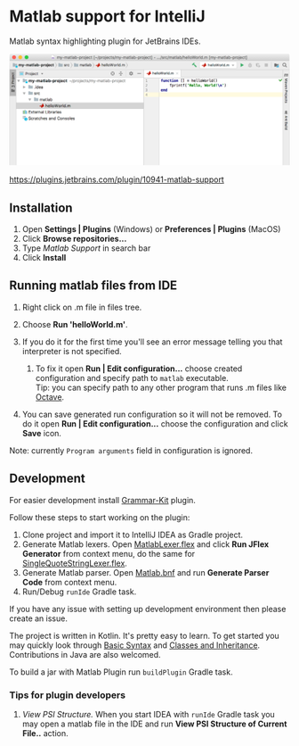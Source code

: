 # Matlab support for IntelliJ
Matlab syntax highlighting plugin for JetBrains IDEs.

![Screenshot of Matlab plugin](screenshots/screen.png)

https://plugins.jetbrains.com/plugin/10941-matlab-support

## Installation
 1. Open **Settings | Plugins** (Windows) or **Preferences | Plugins** (MacOS)
 2. Click **Browse repositories...**
 3. Type _Matlab Support_ in search bar
 4. Click **Install**

## Running matlab files from IDE
 1. Right click on .m file in files tree.
 2. Choose **Run 'helloWorld.m'**.
 3. If you do it for the first time you'll see an error message telling you that interpreter is not specified.
    1. To fix it open **Run | Edit configuration...** choose created configuration and specify path to `matlab` executable.  
    Tip: you can specify path to any other program that runs .m files like [Octave].
    
 4. You can save generated run configuration so it will not be removed.
 To do it open **Run | Edit configuration...** choose the configuration and click **Save** icon.

Note: currently `Program arguments` field in configuration is ignored.
 
## Development

For easier development install [Grammar-Kit](https://plugins.jetbrains.com/plugin/6606-grammar-kit) plugin.

Follow these steps to start working on the plugin:
1. Clone project and import it to IntelliJ IDEA as Gradle project.
2. Generate Matlab lexers. Open [MatlabLexer.flex](grammar/MatlabLexer.flex) and click **Run JFlex Generator** from context menu, do the same for [SingleQuoteStringLexer.flex](grammar/SingleQuoteStringLexer.flex).
3. Generate Matlab parser. Open [Matlab.bnf](grammar/Matlab.bnf) and run **Generate Parser Code** from context menu.
4. Run/Debug `runIde` Gradle task.

If you have any issue with setting up development environment then please create an issue.

The project is written in Kotlin. It's pretty easy to learn. To get started you may quickly look through [Basic Syntax](https://kotlinlang.org/docs/reference/basic-syntax.html) and [Classes and Inheritance](https://kotlinlang.org/docs/reference/classes.html).  
Contributions in Java are also welcomed.

To build a jar with Matlab Plugin run `buildPlugin` Gradle task.

### Tips for plugin developers

1. _View PSI Structure._
  When you start IDEA with `runIde` Gradle task you may open a matlab file in the IDE and run **View PSI Structure of Current File..** action.


 [Octave]: https://www.gnu.org/software/octave/
